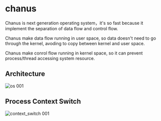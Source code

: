 # chanus
Chanus is next generation operating system，it's so fast because it implement the separation of data flow and control flow. 

Chanus make data flow running in user space, so data doesn't need to go through the kernel, avoding to copy between kernel and user space.

Chanus make conrol flow running in kernel space, so it can prevent process/thread accessing system resource.

## Architecture
![os 001](https://user-images.githubusercontent.com/1735799/186941620-7484453a-65a6-44dc-af30-121f347dc380.jpeg)

## Process Context Switch
![context_switch 001](https://user-images.githubusercontent.com/1735799/187027566-7ec68f3c-7813-4d70-bc6e-8a751574911d.jpeg)



